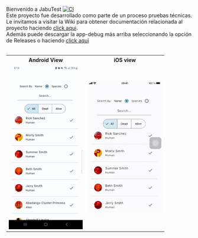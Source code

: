 
Bienvenido a JabuTest  [![CI](https://github.com/fnoceda/jabu_test/actions/workflows/build.yml/badge.svg)](https://github.com/fnoceda/jabu_test/actions/workflows/build.yml) <br />
Este proyecto fue desarrollado como parte de un proceso pruebas técnicas. <br />
Le invitamos a visitar la Wiki para obtener documentación relacionada al proyecto haciendo <a href="https://github.com/fnoceda/jabu_test/wiki">click aqui</a>. <br />
Además puede descargar la app-debug más arriba seleccionando la opción de Releases o haciendo <a href="https://github.com/fnoceda/jabu_test/releases">click aqui</a><br /><br />



<table>
    <tr>
        <th>Android View</th>
        <th>iOS view</th>
    </tr>
    <tr>
        <td><img src="doc/android.png" width="200"></td>
        <td><img src="doc/ios.png" width="200"></td>
    </tr>
</table>
